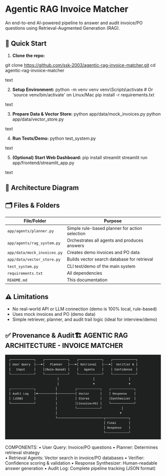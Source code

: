 # Agentic RAG Invoice Matcher

An end-to-end AI-powered pipeline to answer and audit invoice/PO questions using Retrieval-Augmented Generation (RAG).

## 🚀 Quick Start

1. **Clone the repo:**

git clone https://github.com/ssk-2003/agentic-rag-invoice-matcher.git
cd agentic-rag-invoice-matcher

text

2. **Setup Environment:**
python -m venv venv
venv\Scripts\activate # Or 'source venv/bin/activate' on Linux/Mac
pip install -r requirements.txt

text

3. **Prepare Data & Vector Store:**
python app/data/mock_invoices.py
python app/data/vector_store.py

text

4. **Run Tests/Demo:**
python test_system.py

text

5. **(Optional) Start Web Dashboard:**
pip install streamlit
streamlit run app/frontend/streamlit_app.py

text

## 📅 Architecture Diagram


## 🗂️ Files & Folders

| File/Folder             | Purpose                                            |
|-------------------------|---------------------------------------------------|
| `app/agents/planner.py` | Simple rule-based planner for action selection     |
| `app/agents/rag_system.py` | Orchestrates all agents and produces answers  |
| `app/data/mock_invoices.py` | Creates demo invoices and PO data           |
| `app/data/vector_store.py` | Builds vector search database for retrieval   |
| `test_system.py`        | CLI test/demo of the main system                  |
| `requirements.txt`      | All dependencies                                  |
| `README.md`             | This documentation                                |

## ⚠️ Limitations

- No real-world API or LLM connection (demo is 100% local, rule-based)
- Uses mock invoices and PO (demo data)
- Simple retriever, planner, and audit trail logic (ideal for interview/demo)

## ✅ Provenance & Audit🏗️ AGENTIC RAG ARCHITECTURE - INVOICE MATCHER
![Flowchart](./screenshort/Flowchart.png)


COMPONENTS:
• User Query: Invoice/PO questions
• Planner: Determines retrieval strategy  
• Retrieval Agents: Vector search in invoice/PO databases
• Verifier: Confidence scoring & validation
• Response Synthesizer: Human-readable answer generation
• Audit Log: Complete pipeline tracking (JSON format)








